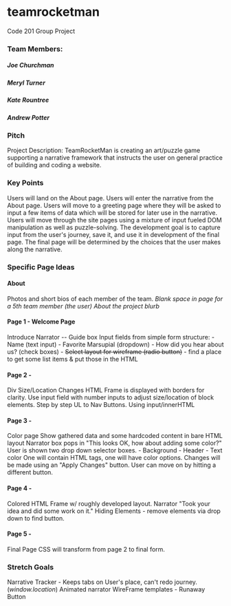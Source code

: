 # teamrocketman
Code 201 Group Project

### Team Members:

##### Joe Churchman
##### Meryl Turner
##### Kate Rountree
##### Andrew Potter

### Pitch

Project Description: TeamRocketMan is creating an art/puzzle game supporting a narrative framework that instructs the user on general practice of building and coding a website.

### Key Points

Users will land on the About page.
Users will enter the narrative from the About page.
Users will move to a greeting page where they will be asked to input a few items of data which will be stored for later use in the narrative.
Users will move through the site pages using a mixture of input fueled DOM manipulation as well as puzzle-solving.
The development goal is to capture input from the user's journey, save it, and use it in development of the final page.
The final page will be determined by the choices that the user makes along the narrative.

### Specific Page Ideas

#### About
Photos and short bios of each member of the team.
*Blank space in page for a 5th team member (the user)*
*About the project blurb*

#### Page 1 - Welcome Page
Introduce Narrator -- Guide box
Input fields from simple form structure:
    - Name (text input)
    - Favorite Marsupial (dropdown)
    - How did you hear about us? (check boxes)
    - ~~Select layout for wireframe (radio button)~~
    - find a place to get some list items & put those in the HTML

#### Page 2 - 
Div Size/Location Changes
HTML Frame is displayed with borders for clarity.
Use input field with number inputs to adjust size/location of block elements.
Step by step UL to Nav Buttons. Using input/innerHTML

#### Page 3 - 
Color page
Show gathered data and some hardcoded content in bare HTML layout
Narrator box pops in "This looks OK, how about adding some color?"
User is shown two drop down selector boxes.
    - Background
    - Header
    - Text color
One will contain HTML tags, one will have color options.
Changes will be made using an "Apply Changes" button.
User can move on by hitting a different button.

#### Page 4 - 
Colored HTML Frame w/ roughly developed layout.
Narrator "Took your idea and did some work on it." 
Hiding Elements - remove elements via drop down to find button.

#### Page 5 - 
Final Page
CSS will transform from page 2 to final form.




### Stretch Goals
Narrative Tracker - Keeps tabs on User's place, can't redo journey. (*window.location*)
Animated narrator
WireFrame templates - 
Runaway Button